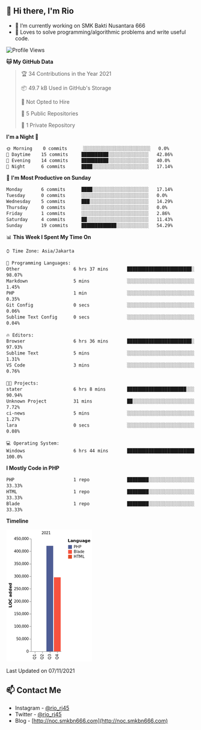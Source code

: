 ## 👋 Hi there, I'm Rio 

-  🔭 I’m currently working on SMK Bakti Nusantara 666
-  💬 Loves to solve programming/algorithmic problems and write useful code.

<!--START_SECTION:waka-->
![Profile Views](http://img.shields.io/badge/Profile%20Views-190-blue)

**🐱 My GitHub Data** 

> 🏆 34 Contributions in the Year 2021
 > 
> 📦 49.7 kB Used in GitHub's Storage 
 > 
> 🚫 Not Opted to Hire
 > 
> 📜 5 Public Repositories 
 > 
> 🔑 1 Private Repository 
 > 
**I'm a Night 🦉** 

```text
🌞 Morning    0 commits      ░░░░░░░░░░░░░░░░░░░░░░░░░   0.0% 
🌆 Daytime    15 commits     ██████████░░░░░░░░░░░░░░░   42.86% 
🌃 Evening    14 commits     ██████████░░░░░░░░░░░░░░░   40.0% 
🌙 Night      6 commits      ████░░░░░░░░░░░░░░░░░░░░░   17.14%

```
📅 **I'm Most Productive on Sunday** 

```text
Monday       6 commits      ████░░░░░░░░░░░░░░░░░░░░░   17.14% 
Tuesday      0 commits      ░░░░░░░░░░░░░░░░░░░░░░░░░   0.0% 
Wednesday    5 commits      ███░░░░░░░░░░░░░░░░░░░░░░   14.29% 
Thursday     0 commits      ░░░░░░░░░░░░░░░░░░░░░░░░░   0.0% 
Friday       1 commits      ░░░░░░░░░░░░░░░░░░░░░░░░░   2.86% 
Saturday     4 commits      ██░░░░░░░░░░░░░░░░░░░░░░░   11.43% 
Sunday       19 commits     █████████████░░░░░░░░░░░░   54.29%

```


📊 **This Week I Spent My Time On** 

```text
⌚︎ Time Zone: Asia/Jakarta

💬 Programming Languages: 
Other                    6 hrs 37 mins       ████████████████████████░   98.07% 
Markdown                 5 mins              ░░░░░░░░░░░░░░░░░░░░░░░░░   1.45% 
PHP                      1 min               ░░░░░░░░░░░░░░░░░░░░░░░░░   0.35% 
Git Config               0 secs              ░░░░░░░░░░░░░░░░░░░░░░░░░   0.06% 
Sublime Text Config      0 secs              ░░░░░░░░░░░░░░░░░░░░░░░░░   0.04%

🔥 Editors: 
Browser                  6 hrs 36 mins       ████████████████████████░   97.93% 
Sublime Text             5 mins              ░░░░░░░░░░░░░░░░░░░░░░░░░   1.31% 
VS Code                  3 mins              ░░░░░░░░░░░░░░░░░░░░░░░░░   0.76%

🐱‍💻 Projects: 
stater                   6 hrs 8 mins        ██████████████████████░░░   90.94% 
Unknown Project          31 mins             ██░░░░░░░░░░░░░░░░░░░░░░░   7.72% 
ci-news                  5 mins              ░░░░░░░░░░░░░░░░░░░░░░░░░   1.27% 
lara                     0 secs              ░░░░░░░░░░░░░░░░░░░░░░░░░   0.08%

💻 Operating System: 
Windows                  6 hrs 44 mins       █████████████████████████   100.0%

```

**I Mostly Code in PHP** 

```text
PHP                      1 repo              ████████░░░░░░░░░░░░░░░░░   33.33% 
HTML                     1 repo              ████████░░░░░░░░░░░░░░░░░   33.33% 
Blade                    1 repo              ████████░░░░░░░░░░░░░░░░░   33.33%

```


**Timeline**

![Chart not found](https://raw.githubusercontent.com/neushepa/neushepa/main/charts/bar_graph.png) 


 Last Updated on 07/11/2021
<!--END_SECTION:waka-->

## 📫 Contact Me
- Instagram - [@rio_rj45](https://www.instagram.com/rio_rj45/)
- Twitter - [@rio_rj45](https://twitter.com/rio_rj45)
- Blog - [http://noc.smkbn666.com](http://noc.smkbn666.com)
